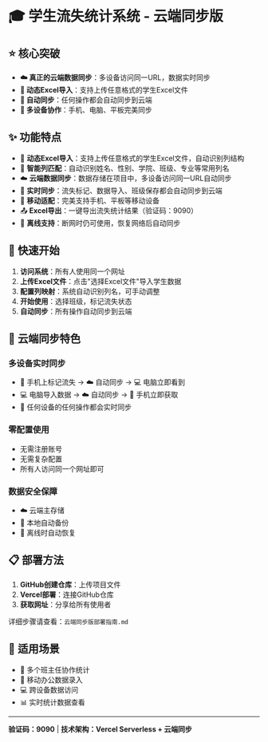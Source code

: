 # 🎓 学生流失统计系统 - 云端同步版

## ⭐ 核心突破

- **☁️ 真正的云端数据同步**：多设备访问同一URL，数据实时同步
- **📁 动态Excel导入**：支持上传任意格式的学生Excel文件
- **🔄 自动同步**：任何操作都会自动同步到云端
- **📱 多设备协作**：手机、电脑、平板完美同步

## ✨ 功能特点

- 📁 **动态Excel导入**：支持上传任意格式的学生Excel文件，自动识别列结构
- 🤖 **智能列匹配**：自动识别姓名、性别、学院、班级、专业等常用列名
- ☁️ **云端数据同步**：数据存储在项目中，多设备访问同一URL自动同步
- 🔄 **实时同步**：流失标记、数据导入、班级保存都会自动同步到云端
- 📱 **移动适配**：完美支持手机、平板等移动设备
- 📤 **Excel导出**：一键导出流失统计结果（验证码：9090）
- 🔧 **离线支持**：断网时仍可使用，恢复网络后自动同步

## 🚀 快速开始

1. **访问系统**：所有人使用同一个网址
2. **上传Excel文件**：点击"选择Excel文件"导入学生数据
3. **配置列映射**：系统自动识别列名，可手动调整
4. **开始使用**：选择班级，标记流失状态
5. **自动同步**：所有操作自动同步到云端

## 🌟 云端同步特色

### 多设备实时同步
- 📱 手机上标记流失 → ☁️ 自动同步 → 💻 电脑立即看到
- 💻 电脑导入数据 → ☁️ 自动同步 → 📱 手机立即获取
- 🔄 任何设备的任何操作都会实时同步

### 零配置使用
- 无需注册账号
- 无需复杂配置
- 所有人访问同一个网址即可

### 数据安全保障
- ☁️ 云端主存储
- 📱 本地自动备份
- 🔄 离线时自动恢复

## 📋 部署方法

1. **GitHub创建仓库**：上传项目文件
2. **Vercel部署**：连接GitHub仓库
3. **获取网址**：分享给所有使用者

详细步骤请查看：`云端同步版部署指南.md`

## 🎯 适用场景

- 🏫 多个班主任协作统计
- 📱 移动办公数据录入
- 💻 跨设备数据访问
- 📊 实时统计数据查看

---

**验证码：9090** | **技术架构：Vercel Serverless + 云端同步**